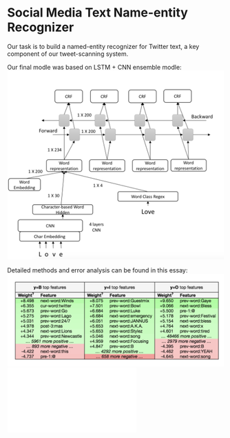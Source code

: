 # Social Media Text Name-entity Recognizer

Our task is to build a named-entity recognizer for Twitter text, a key component of our tweet-scanning system.

Our final modle was based on LSTM + CNN ensemble modle:
![](doc/model.png)

Detailed methods and error analysis can be found in this essay:
![](doc/error.png)
![ResultReport](doc/report.pdf)